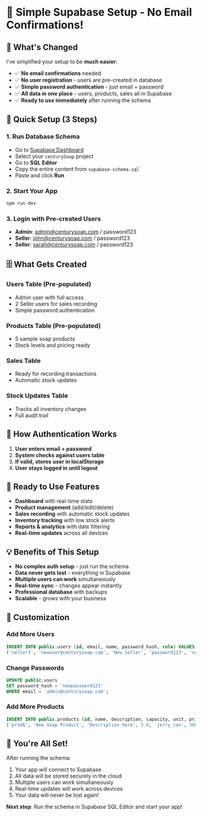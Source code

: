 # 🚀 Simple Supabase Setup - No Email Confirmations!

## 🎯 What's Changed

I've simplified your setup to be **much easier**:

- ✅ **No email confirmations** needed
- ✅ **No user registration** - users are pre-created in database
- ✅ **Simple password authentication** - just email + password
- ✅ **All data in one place** - users, products, sales all in Supabase
- ✅ **Ready to use immediately** after running the schema

## 🔧 Quick Setup (3 Steps)

### 1. **Run Database Schema**

- Go to [Supabase Dashboard](https://supabase.com/dashboard)
- Select your `centurySoap` project
- Go to **SQL Editor**
- Copy the entire content from `supabase-schema.sql`
- Paste and click **Run**

### 2. **Start Your App**

```bash
npm run dev
```

### 3. **Login with Pre-created Users**

- **Admin**: admin@centurysoap.com / password123
- **Seller**: john@centurysoap.com / password123
- **Seller**: sarah@centurysoap.com / password123

## 🗄️ What Gets Created

### **Users Table** (Pre-populated)

- Admin user with full access
- 2 Seller users for sales recording
- Simple password authentication

### **Products Table** (Pre-populated)

- 5 sample soap products
- Stock levels and pricing ready

### **Sales Table**

- Ready for recording transactions
- Automatic stock updates

### **Stock Updates Table**

- Tracks all inventory changes
- Full audit trail

## 🔐 How Authentication Works

1. **User enters email + password**
2. **System checks against users table**
3. **If valid, stores user in localStorage**
4. **User stays logged in until logout**

## 🚀 Ready to Use Features

- **Dashboard** with real-time stats
- **Product management** (add/edit/delete)
- **Sales recording** with automatic stock updates
- **Inventory tracking** with low stock alerts
- **Reports & analytics** with date filtering
- **Real-time updates** across all devices

## 💡 Benefits of This Setup

- **No complex auth setup** - just run the schema
- **Data never gets lost** - everything in Supabase
- **Multiple users can work** simultaneously
- **Real-time sync** - changes appear instantly
- **Professional database** with backups
- **Scalable** - grows with your business

## 🔧 Customization

### **Add More Users**

```sql
INSERT INTO public.users (id, email, name, password_hash, role) VALUES
('seller3', 'newuser@centurysoap.com', 'New Seller', 'password123', 'seller');
```

### **Change Passwords**

```sql
UPDATE public.users
SET password_hash = 'newpassword123'
WHERE email = 'admin@centurysoap.com';
```

### **Add More Products**

```sql
INSERT INTO public.products (id, name, description, capacity, unit, price, stock, min_stock) VALUES
('prod6', 'New Soap Product', 'Description here', 5.0, 'jerry_can', 3000.00, 100.0, 15.0);
```

## 🎉 You're All Set!

After running the schema:

1. Your app will connect to Supabase
2. All data will be stored securely in the cloud
3. Multiple users can work simultaneously
4. Real-time updates will work across devices
5. Your data will never be lost again!

**Next step**: Run the schema in Supabase SQL Editor and start your app!
